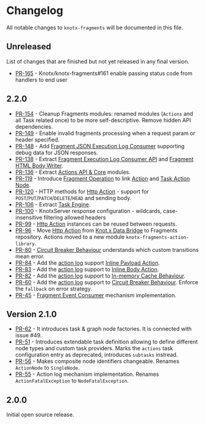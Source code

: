 # Changelog
All notable changes to `knotx-fragments` will be documented in this file.

## Unreleased
List of changes that are finished but not yet released in any final version.
- [PR-165](https://github.com/Knotx/knotx-stack/pull/165) - Knotx/knotx-fragments#161 enable passing status code from handlers to end user
                
## 2.2.0
- [PR-154](https://github.com/Knotx/knotx-fragments/pull/154) - Cleanup Fragments modules: renamed modules (`Actions` and all Task related once) to be more self-descriptive. Remove hidden API dependencies.
- [PR-149](https://github.com/Knotx/knotx-fragments/pull/149) - Enable invalid fragments processing when a request param or header specified.
- [PR-148](https://github.com/Knotx/knotx-fragments/pull/148) - Add [Fragment JSON Execution Log Consumer](https://github.com/Knotx/knotx-fragments/tree/master/task/handler/log/json) supporting debug data for JSON responses.
- [PR-138](https://github.com/Knotx/knotx-fragments/pull/138) - Extract [Fragment Execution Log Consumer API](https://github.com/Knotx/knotx-fragments/tree/master/task/handler/log/api) and [Fragment HTML Body Writer](https://github.com/Knotx/knotx-fragments/tree/master/task/handler/log/html).
- [PR-136](https://github.com/Knotx/knotx-fragments/pull/136) - Extract [Actions API & Core](https://github.com/Knotx/knotx-fragments/tree/master/action) modules.
- [PR-119](https://github.com/Knotx/knotx-fragments/pull/119) - Introduce [Fragment Operation](https://github.com/Knotx/knotx-fragments/tree/master/api#fragment-operation) to link [Action](https://github.com/Knotx/knotx-fragments/tree/master/action/api#action) and [Task Action Node](https://github.com/Knotx/knotx-fragments/tree/master/task/factory/default#action-node-factory).
- [PR-120](https://github.com/Knotx/knotx-fragments/pull/120) - HTTP methods for [Http Action](https://github.com/Knotx/knotx-fragments/tree/master/action/library#http-action) - support for `POST`/`PUT`/`PATCH`/`DELETE`/`HEAD` and sending body.
- [PR-106](https://github.com/Knotx/knotx-fragments/pull/106) - Extract [Task Engine](https://github.com/Knotx/knotx-fragments/tree/master/task/engine).
- [PR-100](https://github.com/Knotx/knotx-fragments/pull/100) - KnotxServer response configuration - wildcards, case-insensitive filtering allowed headers
- [PR-99](https://github.com/Knotx/knotx-fragments/pull/99) - [Http Action](https://github.com/Knotx/knotx-fragments/tree/master/action/library#http-action) instances can be reused between requests.
- [PR-96](https://github.com/Knotx/knotx-fragments/pull/96) - Move [Http Action](https://github.com/Knotx/knotx-fragments/tree/master/action/library#http-action) from [Knot.x Data Bridge](https://github.com/Knotx/knotx-data-bridge) to Fragments repository. Actions moved to a new module `knotx-fragments-action-library`.
- [PR-80](https://github.com/Knotx/knotx-fragments/pull/80) - [Circuit Breaker Behaviour](https://github.com/Knotx/knotx-fragments/tree/master/action/library#circuit-breaker-behaviour) understands which custom transitions mean error.
- [PR-84](https://github.com/Knotx/knotx-fragments/pull/84) - Add the [action log](https://github.com/Knotx/knotx-fragments/tree/master/action/api#action-log) support [Inline Payload Action](https://github.com/Knotx/knotx-fragments/tree/master/action/library#inline-payload-action).
- [PR-83](https://github.com/Knotx/knotx-fragments/pull/83) - Add the [action log](https://github.com/Knotx/knotx-fragments/tree/master/action/api#action-log) support to [Inline Body Action](https://github.com/Knotx/knotx-fragments/tree/master/action/library#inline-body-action).
- [PR-82](https://github.com/Knotx/knotx-fragments/pull/82) - Add the [action log](https://github.com/Knotx/knotx-fragments/tree/master/action/api#action-log) support to [In-memory Cache Behaviour](https://github.com/Knotx/knotx-fragments/tree/master/action/library#in-memory-cache-behaviour).
- [PR-60](https://github.com/Knotx/knotx-fragments/pull/60) - Add the [action log](https://github.com/Knotx/knotx-fragments/tree/master/action/api#action-log) support to [Circuit Breaker Behaviour](https://github.com/Knotx/knotx-fragments/tree/master/action/library#circuit-breaker-behaviour). Enforce the `fallback` on error strategy.
- [PR-45](https://github.com/Knotx/knotx-fragments/pull/46) - [Fragment Event Consumer](https://github.com/Knotx/knotx-fragments/tree/master/task/handler/log) mechanism implementation.

## Version 2.1.0
- [PR-62](https://github.com/Knotx/knotx-fragments/pull/62) - It introduces task & graph node factories. It is connected with issue #49.
- [PR-51](https://github.com/Knotx/knotx-fragments/pull/51) - Introduces extendable task definition allowing to define different node types and custom task providers. Marks the `actions` task configuration entry as deprecated, introduces `subtasks` instread.
- [PR-56](https://github.com/Knotx/knotx-fragments/pull/56) - Makes composite node identifiers changeable. Renames `ActionNode` to `SingleNode`. 
- [PR-55](https://github.com/Knotx/knotx-fragments/pull/55) - Action log mechanism implementation. Renames `ActionFatalException` to `NodeFatalException`.

## 2.0.0
Initial open source release.
